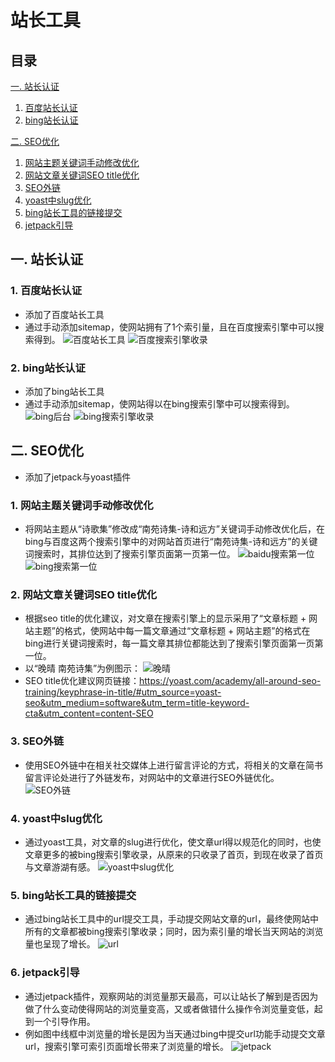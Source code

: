 # 站长工具

## 目录
[一. 站长认证](#1)
1. [百度站长认证](#11)
2. [bing站长认证](#12)

[二. SEO优化](#2)
1. [网站主题关键词手动修改优化](#21)
2. [网站文章关键词SEO title优化](#22)
3. [SEO外链](#23)
4. [yoast中slug优化](#24)
5. [bing站长工具的链接提交](#25)
6. [jetpack引导](#26)

## <a id="1">一. 站长认证</a>
### <a id="11">1. 百度站长认证</a>
- 添加了百度站长工具
- 通过手动添加sitemap，使网站拥有了1个索引量，且在百度搜索引擎中可以搜索得到。
![百度站长工具](https://github.com/YouYou-Chen/chenrouyin.me/blob/master/images/baidu1.png)
![百度搜索引擎收录](https://github.com/YouYou-Chen/chenrouyin.me/blob/master/images/baidu2.jpg)

### <a id="12">2. bing站长认证</a>
- 添加了bing站长工具
- 通过手动添加sitemap，使网站得以在bing搜索引擎中可以搜索得到。
![bing后台](https://github.com/YouYou-Chen/chenrouyin.me/blob/master/images/bing1.png)
![bing搜索引擎收录](https://github.com/YouYou-Chen/chenrouyin.me/blob/master/images/bing2.jpg)

## <a id="2">二. SEO优化</a>
- 添加了jetpack与yoast插件

### <a id="21">1. 网站主题关键词手动修改优化</a>
- 将网站主题从“诗歌集”修改成“南苑诗集-诗和远方”关键词手动修改优化后，在bing与百度这两个搜索引擎中的对网站首页进行“南苑诗集-诗和远方”的关键词搜索时，其排位达到了搜索引擎页面第一页第一位。
![baidu搜索第一位](https://github.com/YouYou-Chen/chenrouyin.me/blob/master/images/baidu3.png)
![bing搜索第一位](https://github.com/YouYou-Chen/chenrouyin.me/blob/master/images/bing3.png)

### <a id="22">2. 网站文章关键词SEO title优化</a>
- 根据seo title的优化建议，对文章在搜索引擎上的显示采用了“文章标题 + 网站主题”的格式，使网站中每一篇文章通过“文章标题 + 网站主题”的格式在bing进行关键词搜索时，每一篇文章其排位都能达到了搜索引擎页面第一页第一位。
- 以“晚晴 南苑诗集”为例图示：
![晚晴](https://github.com/YouYou-Chen/chenrouyin.me/blob/master/images/seotitle.png)
- SEO title优化建议网页链接：https://yoast.com/academy/all-around-seo-training/keyphrase-in-title/#utm_source=yoast-seo&utm_medium=software&utm_term=title-keyword-cta&utm_content=content-SEO

### <a id="23">3. SEO外链</a>
- 使用SEO外链中在相关社交媒体上进行留言评论的方式，将相关的文章在简书留言评论处进行了外链发布，对网站中的文章进行SEO外链优化。
![SEO外链](https://github.com/YouYou-Chen/chenrouyin.me/blob/master/images/wailian.png)

### <a id="24">4. yoast中slug优化</a>
- 通过yoast工具，对文章的slug进行优化，使文章url得以规范化的同时，也使文章更多的被bing搜索引擎收录，从原来的只收录了首页，到现在收录了首页与文章游湖有感。
![yoast中slug优化](https://github.com/YouYou-Chen/chenrouyin.me/blob/master/images/slug.jpg)

### <a id="25">5. bing站长工具的链接提交</a>
- 通过bing站长工具中的url提交工具，手动提交网站文章的url，最终使网站中所有的文章都被bing搜索引擎收录；同时，因为索引量的增长当天网站的浏览量也呈现了增长。
![url](https://github.com/YouYou-Chen/chenrouyin.me/blob/master/images/url.png)

### <a id="26">6. jetpack引导</a>
- 通过jetpack插件，观察网站的浏览量那天最高，可以让站长了解到是否因为做了什么变动使得网站的浏览量变高，又或者做错什么操作令浏览量变低，起到一个引导作用。
- 例如图中线框中浏览量的增长是因为当天通过bing中提交url功能手动提交文章url，搜索引擎可索引页面增长带来了浏览量的增长。
![jetpack](https://github.com/YouYou-Chen/chenrouyin.me/blob/master/images/jetpack.png)
















